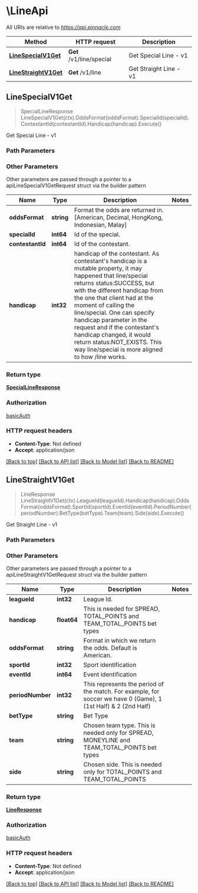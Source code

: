 # \LineApi

All URIs are relative to *https://api.pinnacle.com*

Method | HTTP request | Description
------------- | ------------- | -------------
[**LineSpecialV1Get**](LineApi.md#LineSpecialV1Get) | **Get** /v1/line/special | Get Special Line - v1
[**LineStraightV1Get**](LineApi.md#LineStraightV1Get) | **Get** /v1/line | Get Straight Line - v1



## LineSpecialV1Get

> SpecialLineResponse LineSpecialV1Get(ctx).OddsFormat(oddsFormat).SpecialId(specialId).ContestantId(contestantId).Handicap(handicap).Execute()

Get Special Line - v1



### Path Parameters



### Other Parameters

Other parameters are passed through a pointer to a apiLineSpecialV1GetRequest struct via the builder pattern


Name | Type | Description  | Notes
------------- | ------------- | ------------- | -------------
 **oddsFormat** | **string** | Format the odds are returned in. [American, Decimal, HongKong, Indonesian, Malay] | 
 **specialId** | **int64** | Id of the special. | 
 **contestantId** | **int64** | Id of the contestant. | 
 **handicap** | **int32** | handicap of the contestant. As contestant&#39;s handicap is a mutable property, it may happened that line/special returns status:SUCCESS, but with the different handicap from the one that client had at the moment of calling the line/special. One can specify handicap parameter in the request and if the contestant&#39;s handicap changed, it would return status:NOT_EXISTS. This way line/special is more aligned to how /line works. | 

### Return type

[**SpecialLineResponse**](SpecialLineResponse.md)

### Authorization

[basicAuth](../README.md#basicAuth)

### HTTP request headers

- **Content-Type**: Not defined
- **Accept**: application/json

[[Back to top]](#) [[Back to API list]](../README.md#documentation-for-api-endpoints)
[[Back to Model list]](../README.md#documentation-for-models)
[[Back to README]](../README.md)


## LineStraightV1Get

> LineResponse LineStraightV1Get(ctx).LeagueId(leagueId).Handicap(handicap).OddsFormat(oddsFormat).SportId(sportId).EventId(eventId).PeriodNumber(periodNumber).BetType(betType).Team(team).Side(side).Execute()

Get Straight Line - v1



### Path Parameters



### Other Parameters

Other parameters are passed through a pointer to a apiLineStraightV1GetRequest struct via the builder pattern


Name | Type | Description  | Notes
------------- | ------------- | ------------- | -------------
 **leagueId** | **int32** | League Id. | 
 **handicap** | **float64** | This is needed for SPREAD, TOTAL_POINTS and TEAM_TOTAL_POINTS bet types | 
 **oddsFormat** | **string** | Format in which we return the odds. Default is American. | 
 **sportId** | **int32** | Sport identification | 
 **eventId** | **int64** | Event identification | 
 **periodNumber** | **int32** | This represents the period of the match. For example, for soccer we have 0 (Game),  1 (1st Half) &amp; 2 (2nd Half) | 
 **betType** | **string** | Bet Type | 
 **team** | **string** | Chosen team type. This is needed only for SPREAD, MONEYLINE and TEAM_TOTAL_POINTS bet types | 
 **side** | **string** | Chosen side. This is needed only for TOTAL_POINTS and TEAM_TOTAL_POINTS | 

### Return type

[**LineResponse**](LineResponse.md)

### Authorization

[basicAuth](../README.md#basicAuth)

### HTTP request headers

- **Content-Type**: Not defined
- **Accept**: application/json

[[Back to top]](#) [[Back to API list]](../README.md#documentation-for-api-endpoints)
[[Back to Model list]](../README.md#documentation-for-models)
[[Back to README]](../README.md)

